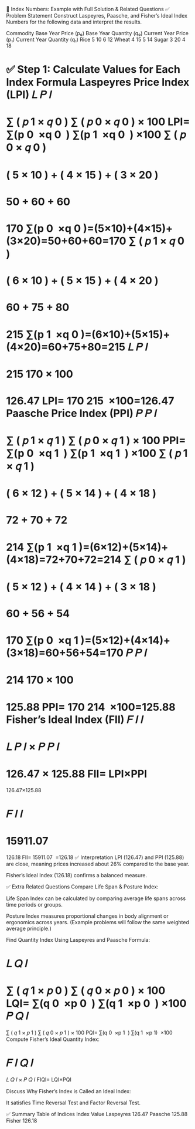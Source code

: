 📘 Index Numbers: Example with Full Solution & Related Questions
✅ Problem Statement
Construct Laspeyres, Paasche, and Fisher’s Ideal Index Numbers for the following data and interpret the results.

Commodity	Base Year Price (p₀)	Base Year Quantity (q₀)	Current Year Price (p₁)	Current Year Quantity (q₁)
Rice	5	10	6	12
Wheat	4	15	5	14
Sugar	3	20	4	18

✅ Step 1: Calculate Values for Each Index Formula
Laspeyres Price Index (LPI)
𝐿
𝑃
𝐼
=
∑
(
𝑝
1
×
𝑞
0
)
∑
(
𝑝
0
×
𝑞
0
)
×
100
LPI= 
∑(p 
0
​
 ×q 
0
​
 )
∑(p 
1
​
 ×q 
0
​
 )
​
 ×100
∑
(
𝑝
0
×
𝑞
0
)
=
(
5
×
10
)
+
(
4
×
15
)
+
(
3
×
20
)
=
50
+
60
+
60
=
170
∑(p 
0
​
 ×q 
0
​
 )=(5×10)+(4×15)+(3×20)=50+60+60=170
∑
(
𝑝
1
×
𝑞
0
)
=
(
6
×
10
)
+
(
5
×
15
)
+
(
4
×
20
)
=
60
+
75
+
80
=
215
∑(p 
1
​
 ×q 
0
​
 )=(6×10)+(5×15)+(4×20)=60+75+80=215
𝐿
𝑃
𝐼
=
215
170
×
100
=
126.47
LPI= 
170
215
​
 ×100=126.47
Paasche Price Index (PPI)
𝑃
𝑃
𝐼
=
∑
(
𝑝
1
×
𝑞
1
)
∑
(
𝑝
0
×
𝑞
1
)
×
100
PPI= 
∑(p 
0
​
 ×q 
1
​
 )
∑(p 
1
​
 ×q 
1
​
 )
​
 ×100
∑
(
𝑝
1
×
𝑞
1
)
=
(
6
×
12
)
+
(
5
×
14
)
+
(
4
×
18
)
=
72
+
70
+
72
=
214
∑(p 
1
​
 ×q 
1
​
 )=(6×12)+(5×14)+(4×18)=72+70+72=214
∑
(
𝑝
0
×
𝑞
1
)
=
(
5
×
12
)
+
(
4
×
14
)
+
(
3
×
18
)
=
60
+
56
+
54
=
170
∑(p 
0
​
 ×q 
1
​
 )=(5×12)+(4×14)+(3×18)=60+56+54=170
𝑃
𝑃
𝐼
=
214
170
×
100
=
125.88
PPI= 
170
214
​
 ×100=125.88
Fisher’s Ideal Index (FII)
𝐹
𝐼
𝐼
=
𝐿
𝑃
𝐼
×
𝑃
𝑃
𝐼
=
126.47
×
125.88
FII= 
LPI×PPI
​
 = 
126.47×125.88
​
 
𝐹
𝐼
𝐼
=
15911.07
=
126.18
FII= 
15911.07
​
 =126.18
✅ Interpretation
LPI (126.47) and PPI (125.88) are close, meaning prices increased about 26% compared to the base year.

Fisher’s Ideal Index (126.18) confirms a balanced measure.

✅ Extra Related Questions
Compare Life Span & Posture Index:

Life Span Index can be calculated by comparing average life spans across time periods or groups.

Posture Index measures proportional changes in body alignment or ergonomics across years.
(Example problems will follow the same weighted average principle.)

Find Quantity Index Using Laspeyres and Paasche Formula:

𝐿
𝑄
𝐼
=
∑
(
𝑞
1
×
𝑝
0
)
∑
(
𝑞
0
×
𝑝
0
)
×
100
LQI= 
∑(q 
0
​
 ×p 
0
​
 )
∑(q 
1
​
 ×p 
0
​
 )
​
 ×100
𝑃
𝑄
𝐼
=
∑
(
𝑞
1
×
𝑝
1
)
∑
(
𝑞
0
×
𝑝
1
)
×
100
PQI= 
∑(q 
0
​
 ×p 
1
​
 )
∑(q 
1
​
 ×p 
1
​
 )
​
 ×100
Compute Fisher’s Ideal Quantity Index:

𝐹
𝐼
𝑄
𝐼
=
𝐿
𝑄
𝐼
×
𝑃
𝑄
𝐼
FIQI= 
LQI×PQI
​
 
Discuss Why Fisher’s Index is Called an Ideal Index:

It satisfies Time Reversal Test and Factor Reversal Test.

✅ Summary Table of Indices
Index	Value
Laspeyres	126.47
Paasche	125.88
Fisher	126.18

